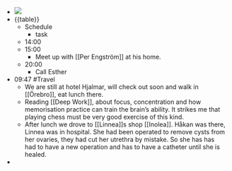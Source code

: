 - ![](https://firebasestorage.googleapis.com/v0/b/firescript-577a2.appspot.com/o/imgs%2Fapp%2FDavidsroam%2FrxThWqFtCC.png?alt=media&token=9d23a101-7a8a-4ea4-bbbf-8c2b3868e646)
- {{table}}
    - Schedule
        - task
    - 14:00
    - 15:00
        - Meet up with [[Per Engström]] at his home.
    - 20:00
        - Call Esther
- 09:47 #Travel
    - We are still at hotel Hjalmar, will check out soon and walk in [[Örebro]], eat lunch there. 
    - Reading [[Deep Work]], about focus, concentration and how memorisation practice can train the brain’s ability. It strikes me that playing chess must be very good exercise of this kind.
    - After lunch we drove to [[Linnea]]s shop [[Inolea]]. Håkan was there, Linnea was in hospital. She had been  operated to remove cysts from her ovaries, they had cut her utrethra by mistake. So she has has had to have a new operation and has to have a catheter until she is healed.
-  

